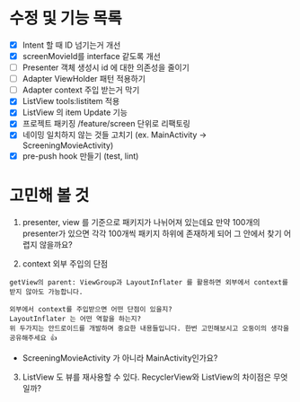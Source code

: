 # 수정 및 기능 목록
- [x] Intent 할 때 ID 넘기는거 개선 
- [x] screenMovieId를 interface 같도록 개선
- [ ] Presenter 객체 생성시 id 에 대한 의존성을 줄이기
- [ ] Adapter ViewHolder 패턴 적용하기
- [ ] Adapter context 주입 받는거 막기
- [x] ListView tools:listitem 적용
- [x] ListView 의 item Update 기능
- [x] 프로젝트 패키징 /feature/screen 단위로 리팩토링
- [x] 네이밍 일치하지 않는 것들 고치기 (ex. MainActivity -> ScreeningMovieActivity)
- [x] pre-push hook 만들기 (test, lint)

# 고민해 볼 것
1) presenter, view 를 기준으로 패키지가 나뉘어져 있는데요
  만약 100개의 presenter가 있으면 각각 100개씩 패키지 하위에 존재하게 되어 그 안에서 찾기 어렵지 않을까요?

2) context 외부 주입의 단점 

```
getView의 parent: ViewGroup과 LayoutInflater 를 활용하면 외부에서 context를 받지 않아도 가능합니다.

외부에서 context를 주입받으면 어떤 단점이 있을지?
LayoutInflater 는 어떤 역할을 하는지?
위 두가지는 안드로이드를 개발하며 중요한 내용들입니다. 한번 고민해보시고 오둥이의 생각을 공유해주세요 👍
```
- ScreeningMovieActivity 가 아니라 MainActivity인가요?

3) ListView 도 뷰를 재사용할 수 있다. RecyclerView와 ListView의 차이점은 무엇일까?